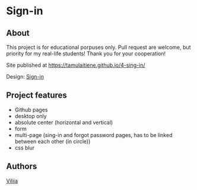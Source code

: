 # Sign-in

## About

This project is for educational porpuses only. Pull request are welcome, but priority for my real-life students! Thank you for your cooperation!

Site published at https://tamulaitiene.github.io/4-sing-in/

Design: [Sign-in](https://cdn.discordapp.com/attachments/648536139677958156/648860801997996052/day1dr.png)

## Project features

- Github pages
- desktop only
- absolute center (horizontal and vertical)
- form
- multi-page (sing-in and forgot password pages, has to be linked between each other (in circle))
- css blur


## Authors

[Vilija](https://github.com/Tamulaitiene)